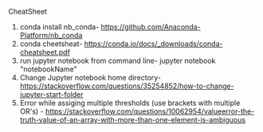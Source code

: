 CheatSheet

1. conda install nb_conda- https://github.com/Anaconda-Platform/nb_conda
2. conda cheetsheat- https://conda.io/docs/_downloads/conda-cheatsheet.pdf
3. run jupyter notebook from command line- jupyter notebook "notebookName"
4. Change Jupyter notebook home directory- https://stackoverflow.com/questions/35254852/how-to-change-jupyter-start-folder
5. Error while assiging multiple thresholds (use brackets with multiple OR's) - https://stackoverflow.com/questions/10062954/valueerror-the-truth-value-of-an-array-with-more-than-one-element-is-ambiguous

